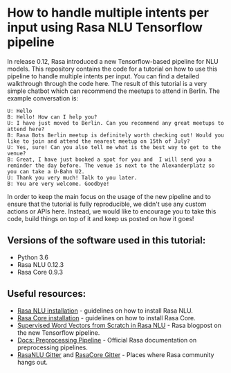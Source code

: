 # How to handle multiple intents per input using Rasa NLU Tensorflow pipeline

In release 0.12, Rasa introduced a new Tensorflow-based pipeline for NLU models. This repository contains the code for a tutorial on how to use this pipeline to handle multiple intents per input. You can find a detailed walkthrough through the code here. The result of this tutorial is a very simple chatbot which can recommend the meetups to attend in Berlin. The example conversation is:

```text
U: Hello
B: Hello! How can I help you?
U: I have just moved to Berlin. Can you recommend any great meetups to attend here?
B: Rasa Bots Berlin meetup is definitely worth checking out! Would you like to join and attend the nearest meetup on 15th of July?
U: Yes, sure! Can you also tell me what is the best way to get to the venue?
B: Great, I have just booked a spot for you and  I will send you a reminder the day before. The venue is next to the Alexanderplatz so you can take a U-Bahn U2.
U: Thank you very much! Talk to you later.
B: You are very welcome. Goodbye!
```

In order to keep the main focus on the usage of the new pipeline and to ensure that the tutorial is fully reproducible, we didn't use any custom actions or APIs here. Instead, we would like to encourage you to take this code, build things on top of it and keep us posted on how it goes!


## Versions of the software used in this tutorial:

* Python 3.6  
* Rasa NLU 0.12.3  
* Rasa Core 0.9.3  



## Useful resources:
* [Rasa NLU installation](https://nlu.rasa.com/installation.html) - guidelines on how to install Rasa NLU.
* [Rasa Core installation](https://core.rasa.com/installation.html) - guidelines on how to install Rasa Core.
* [Supervised Word Vectors from Scratch in Rasa NLU](https://medium.com/rasa-blog/supervised-word-vectors-from-scratch-in-rasa-nlu-6daf794efcd8) - Rasa blogpost on the new Tensorflow pipeline.
* [Docs: Preprocessing Pipeline](https://nlu.rasa.com/pipeline.html) - Official Rasa documentation on preprocessing pipelines.
* [RasaNLU Gitter](https://gitter.im/RasaHQ/rasa_nlu) and [RasaCore Gitter](https://gitter.im/RasaHQ/rasa_core) - Places where Rasa community hangs out.

